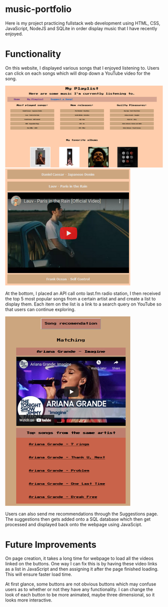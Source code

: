 # music-portfolio
Here is my project practicing fullstack web development using HTML, CSS, JavaScript, NodeJS and SQLite in order display music that I have recently enjoyed. 


# Functionality
On this website, I displayed various songs that I enjoyed listening to. Users can click on each songs which will drop down a YouTube video for the song.


<img src="/pic/front page.PNG" width= 1000px, height = auto>

<img src="/pic/Slide.PNG" width= 400px, height = auto>


At the bottom, I placed an API call onto last.fm radio station, I then received the top 5 most popular songs from a certain artist and and create a list to display them.
Each item on the list is a link to a search query on YouTube so that users can continue exploring.

<img src="/pic/Recommend.PNG" width= 400px, height = auto>

Users can also send me recommendations through the Suggestions page. The suggestions then gets added onto a SQL database which then get processed and displayed back onto the webpage using JavaScipt.

# Future Improvements
On page creation, it takes a long time for webpage to load all the videos linked on the buttons. One way I can fix this is by having these video links as a list in JavaScript and then assigning it after the page finished loading. This will ensure faster load time.

At first glance, some buttons are not obvious buttons which may confuse users as to whether or not they have any functionality. I can change the look of each button to be more animated, maybe three dimensional, so it looks more interactive.

